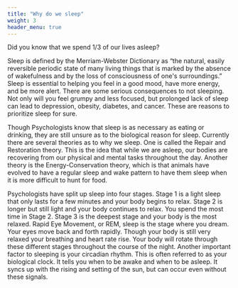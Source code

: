```yaml
---
title: "Why do we sleep"
weight: 3
header_menu: true
---
```


Did you know that we spend 1/3 of our lives asleep? 

Sleep is defined by the Merriam-Webster Dictionary as “the natural, easily reversible periodic state of many living things that is marked by the absence of wakefulness and by the loss of consciousness of one's surroundings.” 
Sleep is essential to helping you feel in a good mood, have more energy, and be more alert. There are some serious consequences to not sleeping. Not only will you feel grumpy and less focused, but prolonged lack of sleep can lead to depression, obesity, diabetes, and cancer. These are reasons to prioritize sleep for sure. 

Though Psychologists know that sleep is as necessary as eating or drinking, they are still unsure as to the biological reason for sleep. Currently there are several theories as to why we sleep. One is called the Repair and Restoration theory. This is the idea that while we are asleep, our bodies are recovering from our physical and mental tasks throughout the day. Another theory is the Energy-Conservation theory, which is that animals have evolved to have a regular sleep and wake pattern to have them sleep when it is more difficult to hunt for food.

Psychologists have split up sleep into four stages. Stage 1 is a light sleep that only lasts for a few minutes and your body begins to relax. Stage 2 is longer but still light and your body continues to relax. You spend the most time in Stage 2. Stage 3 is the deepest stage and your body is the most relaxed. Rapid Eye Movement, or REM, sleep is the stage where you dream. Your eyes move back and forth rapidly. Though your body is still very relaxed your breathing and heart rate rise. Your body will rotate through these different stages throughout the course of the night. 
Another important factor to sleeping is your circadian rhythm. This is often referred to as your biological clock. It tells you when to be awake and when to be asleep. It syncs up with the rising and setting of the sun, but can occur even without these signals. 

